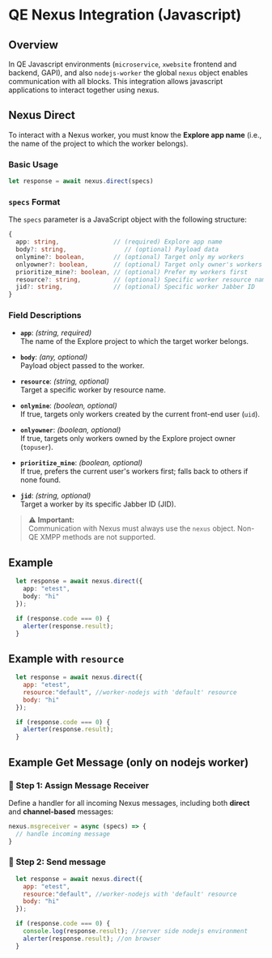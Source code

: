 # QE Nexus Integration (Javascript)

## Overview

In QE Javascript environments (`microservice`, `xwebsite` frontend  and backend, GAPI), and also `nodejs-worker` the global `nexus` object enables communication with all blocks. This integration allows javascript applications to interact together using nexus.

## Nexus Direct

To interact with a Nexus worker, you must know the **Explore app name** (i.e., the name of the project to which the worker belongs).

### Basic Usage

```js
let response = await nexus.direct(specs)
```

### `specs` Format

The `specs` parameter is a JavaScript object with the following structure:

```ts
{
  app: string,               // (required) Explore app name
  body?: string,                // (optional) Payload data
  onlymine?: boolean,        // (optional) Target only my workers
  onlyowner?: boolean,       // (optional) Target only owner's workers
  prioritize_mine?: boolean, // (optional) Prefer my workers first
  resource?: string,         // (optional) Specific worker resource name
  jid?: string,              // (optional) Specific worker Jabber ID
}
```

### Field Descriptions

- **`app`**: *(string, required)*  
  The name of the Explore project to which the target worker belongs.

- **`body`**: *(any, optional)*  
  Payload object passed to the worker.

- **`resource`**: *(string, optional)*  
  Target a specific worker by resource name.

- **`onlymine`**: *(boolean, optional)*  
  If true, targets only workers created by the current front-end user (`uid`).

- **`onlyowner`**: *(boolean, optional)*  
  If true, targets only workers owned by the Explore project owner (`topuser`).

- **`prioritize_mine`**: *(boolean, optional)*  
  If true, prefers the current user's workers first; falls back to others if none found.

- **`jid`**: *(string, optional)*  
  Target a worker by its specific Jabber ID (JID).

> ⚠️ **Important:**  
> Communication with Nexus must always use the `nexus` object. Non-QE XMPP methods are not supported.

## Example

```ts
  let response = await nexus.direct({
    app: "etest",
    body: "hi"
  });

  if (response.code === 0) {
    alerter(response.result);
  }
```

## Example with `resource`

```jsx
  let response = await nexus.direct({
    app: "etest",
    resource:"default", //worker-nodejs with 'default' resource
    body: "hi"
  });

  if (response.code === 0) {
    alerter(response.result);
  }
```

## Example Get Message (only on nodejs worker)


### 🔹 Step 1: Assign Message Receiver

Define a handler for all incoming Nexus messages, including both **direct** and **channel-based** messages:

```js
nexus.msgreceiver = async (specs) => {
  // handle incoming message
}
```

### 🔹 Step 2: Send message

```jsx
  let response = await nexus.direct({
    app: "etest",
    resource:"default", //worker-nodejs with 'default' resource
    body: "hi"
  });

  if (response.code === 0) {
    console.log(response.result); //server side nodejs environment
    alerter(response.result); //on browser
  }
```

